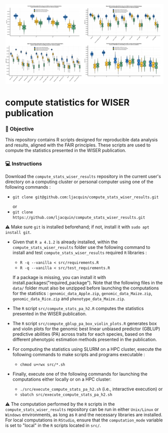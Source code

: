 [<img src="img/gblup_pa_wiser_ls_means_blup.png" width="1400"/>]()

# compute statistics for WISER publication

### 🎯 Objective

This repository contains R scripts designed for reproducible data analysis and results, aligned with the FAIR principles. These scripts are used to compute the statistics presented in the WISER publication.

### 💻 Instructions

Download the ```compute_stats_wiser_results``` repository in the current user's directory on a computing cluster or personal computer using one of the following commands :

  *  ```git clone git@github.com:ljacquin/compute_stats_wiser_results.git``` <p> </p>
    or
  * ```git clone https://github.com/ljacquin/compute_stats_wiser_results.git``` 
  <p> </p>
  
  ⚠️ Make sure ```git``` is installed beforehand; if not, install it with ```sudo apt install git```.
  <p> </p>

* Given that ```R ≥ 4.1.2``` is already installed, within the ```compute_stats_wiser_results``` folder use the following command to install and test ```compute_stats_wiser_results``` required ```R``` libraries : 

  * ```R -q --vanilla < src/requirements.R```
  * ```R -q --vanilla < src/test_requirements.R```
  <p> </p>

  If a package is missing, you can install it with install.packages("required_package"). Note that the following files in the ```data/``` folder must also be unzipped before launching the computations for the statistics : ```genomic_data_Apple.zip```, ```genomic_data_Maize.zip```, ```genomic_data_Rice.zip``` and ```phenotype_data_Maize.zip```.
  
* The ```R``` script ```src/compute_stats_pa_h2.R``` computes the statistics presented in the WISER publication.

* The ```R``` script ```src/compute_gblup_pa_box_violin_plots.R``` generates box and violin plots for the genomic best linear unbiased predictor (GBLUP) predictive abilities (PA) across traits for each species, based on the different phenotypic estimation methods presented in the publication.

* For computing the statistics using SLURM on a HPC cluster, execute the following commands to make scripts and programs executable :

  *  ```chmod u+rwx src/*.sh```
  <p> </p>

* Finally, execute one of the following commands for launching the computations either locally or on a HPC cluster:

  * ```./src/execute_compute_stats_pa_h2.sh``` (i.e., interactive execution) 
    or
  * ```sbatch src/execute_compute_stats_pa_h2.sh```<p> </p>
  <p> </p>

⚠️ The computation performed by the ```R``` scripts in the ```compute_stats_wiser_results``` repository can be run in either ```Unix/Linux``` or ```Windows``` environments, as long as ```R``` and the necessary libraries are installed. For local computations in ```RStudio```, ensure that the ```computation_mode``` variable is set to "local" in the ```R``` scripts located in ```src/```.

